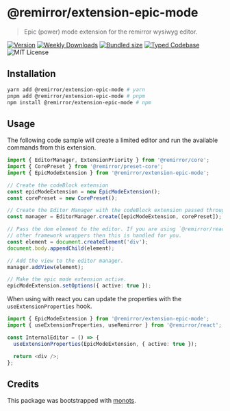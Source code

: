 # @remirror/extension-epic-mode

> Epic (power) mode extension for the remirror wysiwyg editor.

[![Version][version]][npm] [![Weekly Downloads][downloads-badge]][npm]
[![Bundled size][size-badge]][size] [![Typed Codebase][typescript]](./src/index.ts)
![MIT License][license]

[version]: https://flat.badgen.net/npm/v/@remirror/extension-epic-mode
[npm]: https://npmjs.com/package/@remirror/extension-epic-mode
[license]: https://flat.badgen.net/badge/license/MIT/purple
[size]: https://bundlephobia.com/result?p=@remirror/extension-epic-mode
[size-badge]: https://flat.badgen.net/bundlephobia/minzip/@remirror/extension-epic-mode
[typescript]: https://flat.badgen.net/badge/icon/TypeScript?icon=typescript&label
[downloads-badge]: https://badgen.net/npm/dw/@remirror/extension-epic-mode/red?icon=npm

## Installation

```bash
yarn add @remirror/extension-epic-mode # yarn
pnpm add @remirror/extension-epic-mode # pnpm
npm install @remirror/extension-epic-mode # npm
```

## Usage

The following code sample will create a limited editor and run the available commands from this
extension.

```ts
import { EditorManager, ExtensionPriority } from '@remirror/core';
import { CorePreset } from '@remirror/preset-core';
import { EpicModeExtension } from '@remirror/extension-epic-mode';

// Create the codeBlock extension
const epicModeExtension = new EpicModeExtension();
const corePreset = new CorePreset();

// Create the Editor Manager with the codeBlock extension passed through.
const manager = EditorManager.create([epicModeExtension, corePreset]);

// Pass the dom element to the editor. If you are using `@remirror/react` or
// other framework wrappers then this is handled for you.
const element = document.createElement('div');
document.body.appendChild(element);

// Add the view to the editor manager.
manager.addView(element);

// Make the epic mode extension active.
epicModeExtension.setOptions({ active: true });
```

When using with react you can update the properties with the `useExtensionProperties` hook.

```ts
import { EpicModeExtension } from '@remirror/extension-epic-mode';
import { useExtensionProperties, useRemirror } from '@remirror/react';

const InternalEditor = () => {
  useExtensionProperties(EpicModeExtension, { active: true });

  return <div />;
};
```

## Credits

This package was bootstrapped with [monots].

[monots]: https://github.com/monots/monots
